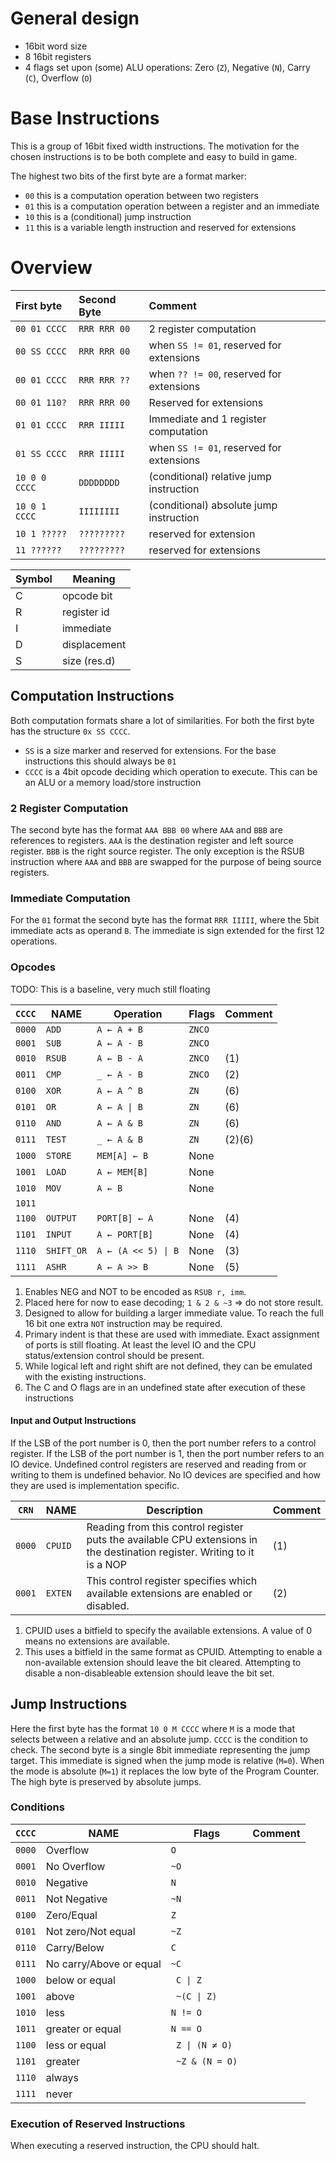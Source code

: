 # General design

- 16bit word size
- 8 16bit registers
- 4 flags set upon (some) ALU operations: Zero (`Z`), Negative (`N`), Carry (`C`), Overflow (`O`)

# Base Instructions

This is a group of 16bit fixed width instructions. The motivation for the chosen instructions is to be both complete and
easy to build in game.

The highest two bits of the first byte are a format marker:

- `00` this is a computation operation between two registers
- `01` this is a computation operation between a register and an immediate
- `10` this is a (conditional) jump instruction
- `11` this is a variable length instruction and reserved for extensions

# Overview

| First byte    | Second Byte  | Comment                                  |
|:--------------|:-------------|:-----------------------------------------|
| `00 01 CCCC`  | `RRR RRR 00` | 2 register computation                   |
| `00 SS CCCC`  | `RRR RRR 00` | when `SS != 01`, reserved for extensions |
| `00 01 CCCC`  | `RRR RRR ??` | when `?? != 00`, reserved for extensions |
| `00 01 110?`  | `RRR RRR 00` | Reserved for extensions                  |
| `01 01 CCCC`  | `RRR IIIII`  | Immediate and 1 register computation     |
| `01 SS CCCC`  | `RRR IIIII`  | when `SS != 01`, reserved for extensions |
| `10 0 0 CCCC` | `DDDDDDDD`   | (conditional) relative jump instruction  |
| `10 0 1 CCCC` | `IIIIIIII`   | (conditional) absolute jump instruction  |
| `10 1 ?????`  | `?????????`  | reserved for extension                   |
| `11 ??????`   | `?????????`  | reserved for extensions                  |

| Symbol | Meaning      |
|--------|--------------|
|   C    | opcode bit   |
|   R    | register id  |
|   I    | immediate    |
|   D    | displacement |
|   S    | size (res.d) |


## Computation Instructions

Both computation formats share a lot of similarities. For both the first byte has the structure `0x SS CCCC`.

- `SS` is a size marker and reserved for extensions. For the base instructions this should always be `01`
- `CCCC` is a 4bit opcode deciding which operation to execute. This can be an ALU or a memory load/store instruction

### 2 Register Computation

The second byte has the format `AAA BBB 00` where `AAA` and `BBB` are references to registers. `AAA` is the destination register and left source register. `BBB` is the right source register. The only exception is the RSUB instruction where `AAA` and `BBB` are swapped for the purpose of being source registers.

### Immediate Computation

For the `01` format the second byte has the format `RRR IIIII`, where the 5bit immediate acts as
operand `B`. The immediate is sign extended for the first 12 operations.

### Opcodes

TODO: This is a baseline, very much still floating

| `CCCC` | NAME       | Operation                          | Flags  | Comment |
|--------|------------|------------------------------------|--------|---------|
| `0000` | `ADD`      | `A ← A + B`                        | `ZNCO` |         |
| `0001` | `SUB`      | `A ← A - B`                        | `ZNCO` |         |
| `0010` | `RSUB`     | `A ← B - A`                        | `ZNCO` | (1)     |
| `0011` | `CMP`      | `_ ← A - B`                        | `ZNCO` | (2)     |
| `0100` | `XOR`      | `A ← A ^ B`                        | `ZN`   | (6)     |
| `0101` | `OR`       | <code>A ← A &#124; B</code>        | `ZN`   | (6)     |
| `0110` | `AND`      | `A ← A & B`                        | `ZN`   | (6)     |
| `0111` | `TEST`     | `_ ← A & B`                        | `ZN`   | (2)(6)  |
| `1000` | `STORE`    | `MEM[A] ← B`                       | None   |         |
| `1001` | `LOAD`     | `A ← MEM[B]`                       | None   |         |
| `1010` | `MOV`      | `A ← B`                            | None   |         |
| `1011` |            |                                    |        |         |
| `1100` | `OUTPUT`   | `PORT[B] ← A`                      | None   | (4)     |
| `1101` | `INPUT`    | `A ← PORT[B]`                      | None   | (4)     |
| `1110` | `SHIFT_OR` | <code>A ← (A << 5) &#124; B</code> | None   | (3)     |
| `1111` | `ASHR`     | `A ← A >> B`                       | None   | (5)     |


1) Enables NEG and NOT to be encoded as `RSUB r, imm`.
2) Placed here for now to ease decoding; `1 & 2 & ~3` => do not store result.
3) Designed to allow for building a larger immediate value. To reach the full 16 bit one extra `NOT` instruction may be required.
4) Primary indent is that these are used with immediate. Exact assignment of ports is still floating. At least the level IO and the CPU status/extension control should be present.
5) While logical left and right shift are not defined, they can be emulated with the existing instructions.
6) The C and O flags are in an undefined state after execution of these instructions

#### Input and Output Instructions

If the LSB of the port number is 0, then the port number refers to a control register. If the LSB of the port number is 1, then the port number refers to an IO device. Undefined control registers are reserved and reading from or writing to them is undefined behavior. No IO devices are specified and how they are used is implementation specific.

| `CRN`  | NAME       | Description                                                                                                              | Comment |
|--------|------------|--------------------------------------------------------------------------------------------------------------------------|---------|
| `0000` | `CPUID`    | Reading from this control register puts the available CPU extensions in the destination register. Writing to it is a NOP | (1)     |
| `0001` | `EXTEN`    | This control register specifies which available extensions are enabled or disabled.                                      | (2)     |

1) CPUID uses a bitfield to specify the available extensions. A value of 0 means no extensions are available.
2) This uses a bitfield in the same format as CPUID. Attempting to enable a non-available extension should leave the bit cleared. Attempting to disable a non-disableable extension should leave the bit set.

## Jump Instructions

Here the first byte has the format `10 0 M CCCC` where `M` is a mode that selects between a relative and an absolute jump. `CCCC` is the condition to check. The second byte is a single 8bit immediate representing the jump target. This immediate is signed when the jump mode is relative (`M=0`). When the mode is absolute (`M=1`) it replaces the low byte of the Program Counter. The high byte is preserved by absolute jumps.

### Conditions


| `CCCC` | NAME                    | Flags                            | Comment |
|--------|-------------------------|----------------------------------|---------|
| `0000` | Overflow                | `O`                              |         |
| `0001` | No Overflow             | `~O`                             |         |
| `0010` | Negative                | `N`                              |         |
| `0011` | Not Negative            | `~N`                             |         |
| `0100` | Zero/Equal              | `Z`                              |         |
| `0101` | Not zero/Not equal      | `~Z`                             |         |
| `0110` | Carry/Below             | `C`                              |         |
| `0111` | No carry/Above or equal | `~C`                             |         |
| `1000` | below or equal          | <code> C &#124; Z</code>         |         |
| `1001` | above                   | <code> ~(C &#124; Z) </code>     |         |
| `1010` | less                    | `N != O`                         |         |
| `1011` | greater or equal        | `N == O`                         |         |
| `1100` | less or equal           | <code> Z &#124; (N ≠ O) </code>  |         |
| `1101` | greater                 | <code> ~Z &amp; (N = O) </code>  |         |
| `1110` | always                  |                                  |         |
| `1111` | never                   |                                  |         |

### Execution of Reserved Instructions

When executing a reserved instruction, the CPU should halt.
